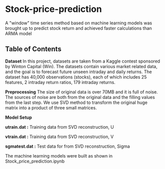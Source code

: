 # Stock-price-prediction
A "window" time series method based on machine learning models was brought up to predict stock return and achieved faster calculations than ARMA model
## Table of Contents
**Dataset**
In this project, datasets are taken from a Kaggle contest sponsored by Winton Capital (Win). The datasets contain various market related data, and the goal is to forecast future unseen intraday and daily returns. The dataset has 40,000 observations (stocks), each of which includes 25 features, 2 intraday return ratios, 179 intraday returns. 

**Preprocessing**
The size of original data is over 70MB and it is full of noise. The sources of noise are both from the original data and the filling values from the last step. We use SVD method to transform the original huge matrix into a product of three small matrices.

**Model Setup**

**utrain.dat :** Training data from SVD reconstruction, U

**vtrain.dat :** Training data from SVD reconstruction, V

**sgmatest.dat :** Test data for from SVD reconstruction, Sigma

The machine learning models were built as shown in Stock_price_prediction.ipynb

